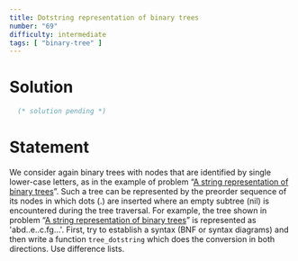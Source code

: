 ```yaml
---
title: Dotstring representation of binary trees
number: "69"
difficulty: intermediate
tags: [ "binary-tree" ]
---
```


# Solution

```ocaml
  (* solution pending *)
```

# Statement

We consider again binary trees with nodes that are identified by single
lower-case letters, as in the example of problem “[A string
representation of binary trees](#67)”. Such a tree can be
represented by the preorder sequence of its nodes in which dots (.) are
inserted where an empty subtree (nil) is encountered during the tree
traversal. For example, the tree shown in problem “[A string
representation of binary trees](#67)” is represented as
'abd..e..c.fg...'. First, try to establish a syntax (BNF or syntax
diagrams) and then write a function `tree_dotstring` which does the
conversion in both directions. Use difference lists.
